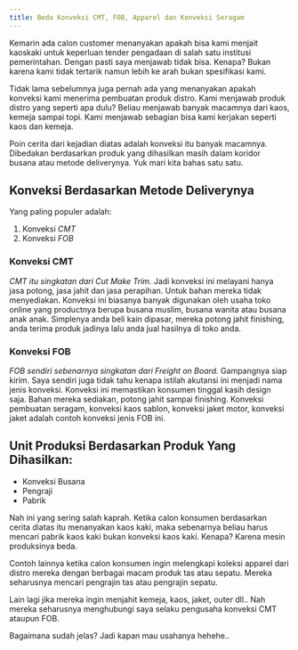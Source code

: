 ```yaml
---
title: Beda Konveksi CMT, FOB, Apparel dan Konveksi Seragam
---
```

Kemarin ada calon customer menanyakan apakah bisa kami menjait kaoskaki untuk keperluan tender pengadaan di salah satu institusi pemerintahan. Dengan pasti saya menjawab tidak bisa. Kenapa? Bukan karena kami tidak tertarik namun lebih ke arah bukan spesifikasi kami.
<!--more-->
Tidak lama sebelumnya juga pernah ada yang menanyakan apakah konveksi kami menerima pembuatan produk distro. Kami menjawab produk distro yang seperti apa dulu? Beliau menjawab banyak macamnya dari kaos, kemeja sampai topi. Kami menjawab sebagian bisa kami kerjakan seperti kaos dan kemeja.

Poin cerita dari kejadian diatas adalah konveksi itu banyak macamnya. Dibedakan berdasarkan produk yang dihasilkan masih dalam koridor busana atau metode deliverynya. Yuk mari kita bahas satu satu.

## Konveksi Berdasarkan Metode Deliverynya
Yang paling populer adalah:
1. Konveksi *CMT*
2. Konveksi *FOB*

### Konveksi CMT
*CMT itu singkatan dari Cut Make Trim.* Jadi konveksi ini melayani hanya jasa potong, jasa jahit dan jasa perapihan. Untuk bahan mereka tidak menyediakan. Konveksi ini biasanya banyak digunakan oleh usaha toko online yang productnya berupa busana muslim, busana wanita atau busana anak anak. Simplenya anda beli kain dipasar, mereka potong jahit finishing, anda terima produk jadinya lalu anda jual hasilnya di toko anda.

### Konveksi FOB
*FOB sendiri sebenarnya singkatan dari Freight on Board.* Gampangnya siap kirim. Saya sendiri juga tidak tahu kenapa istilah akutansi ini menjadi nama jenis konveksi. Konveksi ini memastikan konsumen tinggal kasih design saja. Bahan mereka sediakan, potong jahit sampai finishing. Konveksi pembuatan seragam, konveksi kaos sablon, konveksi jaket motor, konveksi jaket adalah contoh konveksi jenis FOB ini.

## Unit Produksi Berdasarkan Produk Yang Dihasilkan:
- Konveksi Busana
- Pengraji
- Pabrik

Nah ini yang sering salah kaprah. Ketika calon konsumen berdasarkan cerita diatas itu menanyakan kaos kaki, maka sebenarnya beliau harus mencari pabrik kaos kaki bukan konveksi kaos kaki. Kenapa? Karena mesin produksinya beda.

Contoh lainnya ketika calon konsumen ingin melengkapi koleksi apparel dari distro mereka dengan berbagai macam produk tas atau sepatu. Mereka seharusnya mencari pengrajin tas atau pengrajin sepatu.

Lain lagi jika mereka ingin menjahit kemeja, kaos, jaket, outer dll.. Nah mereka seharusnya menghubungi saya selaku pengusaha konveksi CMT ataupun FOB.

Bagaimana sudah jelas? Jadi kapan mau usahanya hehehe..
